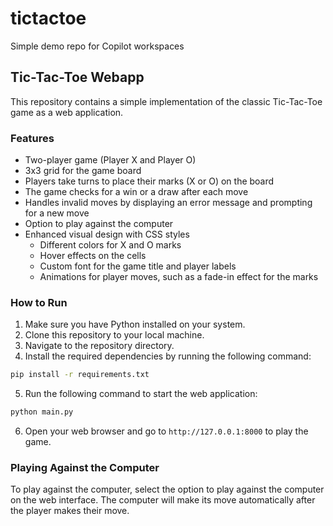 # tictactoe
Simple demo repo for Copilot workspaces

## Tic-Tac-Toe Webapp

This repository contains a simple implementation of the classic Tic-Tac-Toe game as a web application.

### Features

- Two-player game (Player X and Player O)
- 3x3 grid for the game board
- Players take turns to place their marks (X or O) on the board
- The game checks for a win or a draw after each move
- Handles invalid moves by displaying an error message and prompting for a new move
- Option to play against the computer
- Enhanced visual design with CSS styles
  - Different colors for X and O marks
  - Hover effects on the cells
  - Custom font for the game title and player labels
  - Animations for player moves, such as a fade-in effect for the marks

### How to Run

1. Make sure you have Python installed on your system.
2. Clone this repository to your local machine.
3. Navigate to the repository directory.
4. Install the required dependencies by running the following command:

```bash
pip install -r requirements.txt
```

5. Run the following command to start the web application:

```bash
python main.py
```

6. Open your web browser and go to `http://127.0.0.1:8000` to play the game.

### Playing Against the Computer

To play against the computer, select the option to play against the computer on the web interface. The computer will make its move automatically after the player makes their move.
